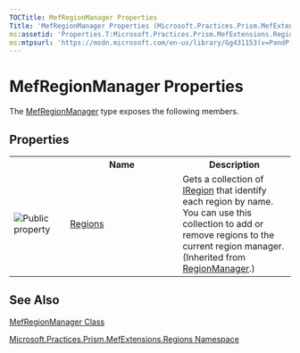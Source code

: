 ```yaml
---
TOCTitle: MefRegionManager Properties
Title: 'MefRegionManager Properties (Microsoft.Practices.Prism.MefExtensions.Regions)'
ms:assetid: 'Properties.T:Microsoft.Practices.Prism.MefExtensions.Regions.MefRegionManager'
ms:mtpsurl: 'https://msdn.microsoft.com/en-us/library/Gg431153(v=PandP.50)'
---
```


# MefRegionManager Properties

The [MefRegionManager](https://msdn.microsoft.com/en-us/library/microsoft.practices.prism.mefextensions.regions.mefregionmanager(v=pandp.50)) type exposes the following members.

## Properties

<table>
<colgroup>
<col width="20%" />
<col width="40%" />
<col width="40%" />
</colgroup>

<tbody>
<tr>
<th>
							&nbsp;
						</th>
<th>Name</th>
<th>Description</th>
</tr>
<tr>
<td>

![](https://msdn.microsoft.com/en-us/Gg431153.pubproperty(en-us,PandP.50).gif "Public property")
</td>
<td>
<a href="https://msdn.microsoft.com/en-us/library/microsoft.practices.prism.regions.regionmanager.regions(v=pandp.50)">Regions</a>
</td>
<td>
<div>
Gets a collection of <a href="https://msdn.microsoft.com/en-us/library/microsoft.practices.prism.regions.iregion(v=pandp.50)">IRegion</a> that identify each region by name. You can use this collection to add or remove regions to the current region manager.
</div> (Inherited from <a href="https://msdn.microsoft.com/en-us/library/microsoft.practices.prism.regions.regionmanager(v=pandp.50)">RegionManager</a>.)</td>
</tr>
</tbody>
</table>

## See Also

[MefRegionManager Class](https://msdn.microsoft.com/en-us/library/microsoft.practices.prism.mefextensions.regions.mefregionmanager(v=pandp.50))

[Microsoft.Practices.Prism.MefExtensions.Regions Namespace](https://msdn.microsoft.com/en-us/library/microsoft.practices.prism.mefextensions.regions(v=pandp.50))
